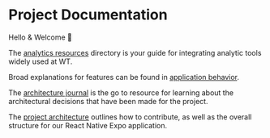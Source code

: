 # Project Documentation

Hello & Welcome 👋

The [analytics resources](./analytics-resources/) directory is your guide for integrating analytic tools widely used at WT.

Broad explanations for features can be found in [application behavior](./application-behavior/).

The [architecture journal](./architecture-journal/) is the go to resource for learning about the architectural decisions that have been made for the project.

The [project architecture](./project-architecture/) outlines how to contribute, as well as the overall structure for our React Native Expo application.

